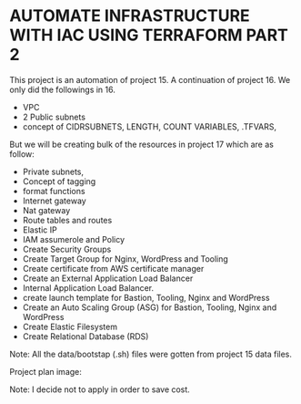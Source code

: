 # AUTOMATE INFRASTRUCTURE WITH IAC USING TERRAFORM PART 2

This project is an automation of project 15. A continuation of project 16. We only did the followings in 16.
* VPC
* 2 Public subnets
* concept of CIDRSUBNETS, LENGTH, COUNT VARIABLES, .TFVARS, 

But we will be creating bulk of the resources in project 17 which are as follow:

* Private subnets,
* Concept of tagging
* format functions
* Internet gateway
* Nat gateway
* Route tables and routes
* Elastic IP
* IAM assumerole and Policy 
* Create Security Groups
* Create Target Group for Nginx, WordPress and Tooling
* Create certificate from AWS certificate manager
* Create an External Application Load Balancer    
* Internal Application Load Balancer.
* create launch template for Bastion, Tooling, Nginx and WordPress
* Create an Auto Scaling Group (ASG) for Bastion, Tooling, Nginx and WordPress
* Create Elastic Filesystem
* Create Relational Database (RDS)

Note: All the data/bootstap (.sh) files were gotten from project 15 data files.

Project plan image:
 
Note: I decide not to apply in order to save cost.